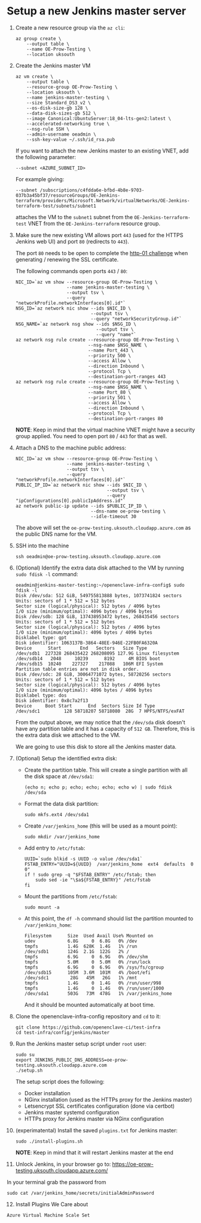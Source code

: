 # Setup a new Jenkins master server

1. Create a new resource group via the `az cli`:
    ```
    az group create \
        --output table \
        --name OE-Prow-Testing \
        --location uksouth
    ```

2. Create the Jenkins master VM

    ```
    az vm create \
        --output table \
        --resource-group OE-Prow-Testing \
        --location uksouth \
        --name jenkins-master-testing \
        --size Standard_DS3_v2 \
        --os-disk-size-gb 128 \
        --data-disk-sizes-gb 512 \
        --image Canonical:UbuntuServer:18_04-lts-gen2:latest \
        --accelerated-networking true \
        --nsg-rule SSH \
        --admin-username oeadmin \
        --ssh-key-value ~/.ssh/id_rsa.pub
    ```
    If you want to attach the new Jenkins master to an existing VNET, add the following parameter:
    ```
    --subnet <AZURE_SUBNET_ID>
    ```
    For example giving:
    ```
    --subnet /subscriptions/c4fdda6e-bfbd-4b8e-9703-037b3a45bf37/resourceGroups/OE-Jenkins-terraform/providers/Microsoft.Network/virtualNetworks/OE-Jenkins-terraform-test/subnets/subnet1
    ```
    attaches the VM to the `subnet1` subnet from the `OE-Jenkins-terraform-test` VNET from the `OE-Jenkins-terraform` resource group.

3. Make sure the new existing VM allows port `443` (used for the HTTPS Jenkins web UI) and port `80` (redirects to `443`).

    The port `80` needs to be open to complete the [http-01 challenge](https://letsencrypt.org/docs/challenge-types/#http-01-challenge) when generating / renewing the SSL certificate.

    The following commands open ports `443` / `80`:
    ```
    NIC_ID=`az vm show --resource-group OE-Prow-Testing \
                       --name jenkins-master-testing \
                       --output tsv \
                       --query "networkProfile.networkInterfaces[0].id"`
    NSG_ID=`az network nic show --ids $NIC_ID \
                                --output tsv \
                                --query "networkSecurityGroup.id"`
    NSG_NAME=`az network nsg show --ids $NSG_ID \
                                  --output tsv \
                                  --query "name"`
    az network nsg rule create --resource-group OE-Prow-Testing \
                               --nsg-name $NSG_NAME \
                               --name Port_443 \
                               --priority 500 \
                               --access Allow \
                               --direction Inbound \
                               --protocol Tcp \
                               --destination-port-ranges 443
    az network nsg rule create --resource-group OE-Prow-Testing \
                               --nsg-name $NSG_NAME \
                               --name Port_80 \
                               --priority 501 \
                               --access Allow \
                               --direction Inbound \
                               --protocol Tcp \
                               --destination-port-ranges 80
    ```
    **NOTE**: Keep in mind that the virtual machine VNET might have a security group applied. You need to open port `80` / `443` for that as well.

4. Attach a DNS to the machine public address:
    ```
    NIC_ID=`az vm show --resource-group OE-Prow-Testing \
                       --name jenkins-master-testing \
                       --output tsv \
                       --query "networkProfile.networkInterfaces[0].id"`
    PUBLIC_IP_ID=`az network nic show --ids $NIC_ID \
                                      --output tsv \
                                      --query "ipConfigurations[0].publicIpAddress.id"`
    az network public-ip update --ids $PUBLIC_IP_ID \
                                --dns-name oe-prow-testing \
                                --idle-timeout 30
    ```
    The above will set the `oe-prow-testing.uksouth.cloudapp.azure.com` as the public DNS name for the VM.

5. SSH into the machine
    ```
    ssh oeadmin@oe-prow-testing.uksouth.cloudapp.azure.com
    ```

6. (Optional) Identify the extra data disk attached to the VM by running `sudo fdisk -l` command:
    ```
    oeadmin@jenkins-master-testing:~/openenclave-infra-config$ sudo fdisk -l
    Disk /dev/sda: 512 GiB, 549755813888 bytes, 1073741824 sectors
    Units: sectors of 1 * 512 = 512 bytes
    Sector size (logical/physical): 512 bytes / 4096 bytes
    I/O size (minimum/optimal): 4096 bytes / 4096 bytes
    Disk /dev/sdb: 128 GiB, 137438953472 bytes, 268435456 sectors
    Units: sectors of 1 * 512 = 512 bytes
    Sector size (logical/physical): 512 bytes / 4096 bytes
    I/O size (minimum/optimal): 4096 bytes / 4096 bytes
    Disklabel type: gpt
    Disk identifier: 1063137B-3864-48EE-946E-22FB0FA6320A
    Device      Start       End   Sectors   Size Type
    /dev/sdb1  227328 268435422 268208095 127.9G Linux filesystem
    /dev/sdb14   2048     10239      8192     4M BIOS boot
    /dev/sdb15  10240    227327    217088   106M EFI System
    Partition table entries are not in disk order.
    Disk /dev/sdc: 28 GiB, 30064771072 bytes, 58720256 sectors
    Units: sectors of 1 * 512 = 512 bytes
    Sector size (logical/physical): 512 bytes / 4096 bytes
    I/O size (minimum/optimal): 4096 bytes / 4096 bytes
    Disklabel type: dos
    Disk identifier: 0x8c7a2f13
    Device     Boot Start      End  Sectors Size Id Type
    /dev/sdc1         128 58718207 58718080  28G  7 HPFS/NTFS/exFAT
    ```

    From the output above, we may notice that the `/dev/sda` disk doesn't have any partition table and it has a capacity of `512 GB`. Therefore, this is the extra data disk we attached to the VM.

    We are going to use this disk to store all the Jenkins master data.

7. (Optional) Setup the identified extra disk:

    * Create the partition table. This will create a single partition with all the disk space at `/dev/sda1`:
        ```
        (echo n; echo p; echo; echo; echo; echo w) | sudo fdisk /dev/sda
        ```

    * Format the data disk partition:
        ```
        sudo mkfs.ext4 /dev/sda1
        ```

    * Create `/var/jenkins_home` (this will be used as a mount point):
        ```
        sudo mkdir /var/jenkins_home
        ```

    * Add entry to `/etc/fstab`:
        ```
        UUID=`sudo blkid -s UUID -o value /dev/sda1`
        FSTAB_ENTRY="UUID=${UUID}  /var/jenkins_home  ext4  defaults  0 0"
        if ! sudo grep -q "$FSTAB_ENTRY" /etc/fstab; then
            sudo sed -ie "\$a${FSTAB_ENTRY}" /etc/fstab
        fi
        ```

    * Mount the partitions from `/etc/fstab`:
        ```
        sudo mount -a
        ```

    * At this point, the `df -h` command should list the partition mounted to `/var/jenkins_home`:
        ```
        Filesystem      Size  Used Avail Use% Mounted on
        udev            6.8G     0  6.8G   0% /dev
        tmpfs           1.4G  628K  1.4G   1% /run
        /dev/sdb1       124G  2.1G  122G   2% /
        tmpfs           6.9G     0  6.9G   0% /dev/shm
        tmpfs           5.0M     0  5.0M   0% /run/lock
        tmpfs           6.9G     0  6.9G   0% /sys/fs/cgroup
        /dev/sdb15      105M  3.6M  101M   4% /boot/efi
        /dev/sdc1        28G   45M   26G   1% /mnt
        tmpfs           1.4G     0  1.4G   0% /run/user/998
        tmpfs           1.4G     0  1.4G   0% /run/user/1000
        /dev/sda1       503G   73M  478G   1% /var/jenkins_home
        ```
        And it should be mounted automatically at boot time.


8. Clone the openenclave-infra-config repository and `cd` to it:
    ```
    git clone https://github.com/openenclave-ci/test-infra
    cd test-infra/config/jenkins/master
    ```

9. Run the Jenkins master setup script under `root` user:
    ```
    sudo su
    export JENKINS_PUBLIC_DNS_ADDRESS=oe-prow-testing.uksouth.cloudapp.azure.com
    ./setup.sh
    ```
    The setup script does the following:
    * Docker installation
    * NGinx installation (used as the HTTPs proxy for the Jenkins master)
    * Letsencrypt SSL certificates configuration (done via certbot)
    * Jenkins master systemd configuration
    * HTTPs proxy for Jenkins master via NGinx configuration

10. (experimatental) Install the saved `plugins.txt` for Jenkins master:
    ```
    sudo ./install-plugins.sh
    ```
    **NOTE**: Keep in mind that it will restart Jenkins master at the end


11. Unlock Jenkins, in your browser go to: https://oe-prow-testing.uksouth.cloudapp.azure.com/

In your terminal grab the password from
```
sudo cat /var/jenkins_home/secrets/initialAdminPassword
```

12. Install Plugins We Care about

```
Azure Virtual Machine Scale Set
```